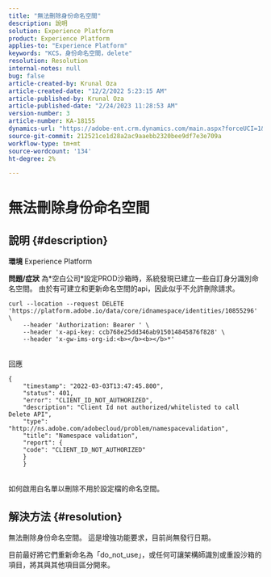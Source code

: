 ```yaml
---
title: "無法刪除身份命名空間"
description: 說明
solution: Experience Platform
product: Experience Platform
applies-to: "Experience Platform"
keywords: "KCS，身份命名空間，delete"
resolution: Resolution
internal-notes: null
bug: false
article-created-by: Krunal Oza
article-created-date: "12/2/2022 5:23:15 AM"
article-published-by: Krunal Oza
article-published-date: "2/24/2023 11:28:53 AM"
version-number: 3
article-number: KA-18155
dynamics-url: "https://adobe-ent.crm.dynamics.com/main.aspx?forceUCI=1&pagetype=entityrecord&etn=knowledgearticle&id=0bfbb266-0172-ed11-9561-6045bd006c82"
source-git-commit: 212521ce1d28a2ac9aaebb2320bee9df7e3e709a
workflow-type: tm+mt
source-wordcount: '134'
ht-degree: 2%

---
```


# 無法刪除身份命名空間

## 說明 {#description}

<b>環境</b>
Experience Platform


<b>問題/症狀</b>
為\*空白公司\*設定PROD沙箱時，系統發現已建立一些自訂身分識別命名空間。 由於有可建立和更新命名空間的api，因此似乎不允許刪除請求。


```
curl --location --request DELETE 'https://platform.adobe.io/data/core/idnamespace/identities/10855296' \
    --header 'Authorization: Bearer ' \
    --header 'x-api-key: ccb768e25dd346ab915014845876f828' \
    --header 'x-gw-ims-org-id:<b></b><b></b>*'
```



<br>回應


```
{
    "timestamp": "2022-03-03T13:47:45.800",
    "status": 401,
    "error": "CLIENT_ID_NOT_AUTHORIZED",
    "description": "Client Id not authorized/whitelisted to call Delete API",
    "type": "http://ns.adobe.com/adobecloud/problem/namespacevalidation",
    "title": "Namespace validation",
    "report": {
    "code": "CLIENT_ID_NOT_AUTHORIZED"
    }
    }
```


<br>如何啟用白名單以刪除不用於設定檔的命名空間。



## 解決方法 {#resolution}


無法刪除身份命名空間。 這是增強功能要求，目前尚無發行日期。

目前最好將它們重新命名為「do_not_use」，或任何可讓架構師識別或重設沙箱的項目，將其與其他項目區分開來。
